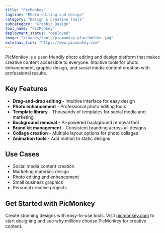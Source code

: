 ```yaml
---
title: "PicMonkey"
tagline: "Photo editing and design"
category: "Design & Creative Tools"
subcategory: "Graphic Design"
tool_name: "PicMonkey"
deployment_status: "deployed"
image: "/images/tools/picmonkey-placeholder.jpg"
external_link: "https://www.picmonkey.com"
---
```

PicMonkey is a user-friendly photo editing and design platform that makes creative content accessible to everyone. Intuitive tools for photo enhancement, graphic design, and social media content creation with professional results.

## Key Features

- **Drag-and-drop editing** - Intuitive interface for easy design
- **Photo enhancement** - Professional photo editing tools
- **Template library** - Thousands of templates for social media and marketing
- **Background removal** - AI-powered background removal tool
- **Brand kit management** - Consistent branding across all designs
- **Collage creation** - Multiple layout options for photo collages
- **Animation tools** - Add motion to static designs

## Use Cases

- Social media content creation
- Marketing materials design
- Photo editing and enhancement
- Small business graphics
- Personal creative projects

## Get Started with PicMonkey

Create stunning designs with easy-to-use tools. Visit [picmonkey.com](https://www.picmonkey.com) to start designing and see why millions choose PicMonkey for creative content.